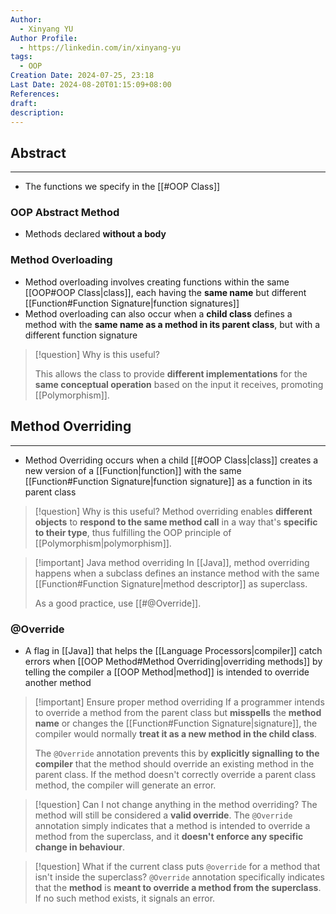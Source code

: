 ```yaml
---
Author:
  - Xinyang YU
Author Profile:
  - https://linkedin.com/in/xinyang-yu
tags:
  - OOP
Creation Date: 2024-07-25, 23:18
Last Date: 2024-08-20T01:15:09+08:00
References: 
draft: 
description: 
---
```

## Abstract
---
- The functions we specify in the [[#OOP Class]]

### OOP Abstract Method
- Methods declared **without a body**

### Method Overloading
- Method overloading involves creating functions within the same [[OOP#OOP Class|class]], each having the **same name** but different [[Function#Function Signature|function signatures]]
- Method overloading can also occur when a **child class** defines a method with the **same name as a method in its parent class**, but with a different function signature

 >[!question] Why is this useful?
 >
 > This allows the class to provide **different implementations** for the **same conceptual operation** based on the input it receives, promoting [[Polymorphism]].



## Method Overriding
---
- Method Overriding occurs when a child [[#OOP Class|class]] creates a new version of a [[Function|function]] with the same [[Function#Function Signature|function signature]] as a function in its parent class

>[!question] Why is this useful?
> Method overriding enables **different objects** to **respond to the same method call** in a way that's **specific to their type**, thus fulfilling the OOP principle of [[Polymorphism|polymorphism]].

>[!important] Java method overriding
> In [[Java]], method overriding happens when a subclass defines an instance method with the same [[Function#Function Signature|method descriptor]] as superclass.
> 
> As a good practice, use [[#@Override]].

### @Override
- A flag in [[Java]] that helps the [[Language Processors|compiler]] catch errors when [[OOP Method#Method Overriding|overriding methods]] by telling the compiler a [[OOP Method|method]] is intended to override another method

>[!important] Ensure proper method overriding
>  If a programmer intends to override a method from the parent class but **misspells** the **method name** or changes the [[Function#Function Signature|signature]], the compiler would normally **treat it as a new method in the child class**. 
>  
>  The `@Override` annotation prevents this by **explicitly signalling to the compiler** that the method should override an existing method in the parent class. If the method doesn't correctly override a parent class method, the compiler will generate an error.


>[!question] Can I not change anything in the method overriding?
> The method will still be considered a **valid override**. The `@Override` annotation simply indicates that a method is intended to override a method from the superclass, and it **doesn't enforce any specific change in behaviour**.


>[!question] What if the current class puts `@override` for a method that isn't inside the superclass?
> `@Override` annotation specifically indicates that the **method** is **meant to override a method from the superclass**. If no such method exists, it signals an error.